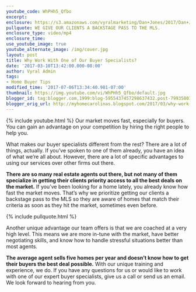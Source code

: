 ```yaml
---
youtube_code: WhPHh5_Qfbo
excerpt:
enclosure: https://s3.amazonaws.com/vyralmarketing/Dan+Jones/2017/Dan+Jones+Home+Selling+Team-+What+Makes+Our+Buyer+Specialists+Different.mp4
pullquote: WE GIVE OUR CLIENTS A BACKSTAGE PASS TO THE MLS.
enclosure_type: video/mp4
enclosure_time:
use_youtube_image: true
youtube_alternate_image: /img/cover.jpg
layout: post
title: Why Work With One of Our Buyer Specialists?
date: '2017-03-10T13:42:00.000-08:00'
author: Vyral Admin
tags:
- Home Buyer Tips
modified_time: '2017-07-06T13:34:40.981-07:00'
thumbnail: https://img.youtube.com/vi/WhPHh5_Qfbo/default.jpg
blogger_id: tag:blogger.com,1999:blog-5955437457298637432.post-7993580126648406513
blogger_orig_url: http://myhomecarolinas.blogspot.com/2017/03/why-work-with-one-of-our-buyer.html
---
```

{% include youtube.html %}
Our market moves fast, especially for buyers. You can gain an advantage on your competition by hiring the right people to help you.

What makes our buyer specialists different from the rest? There are a lot of things, actually. If you’ve spoken to one of them already, you have an idea of what we’re all about. However, there are a lot of specific advantages to using our services over other firms out there.

**There are so many real estate agents out there, but not many of them specialize in getting their clients priority access to all the best deals on the market.** If you’ve been looking for a home lately, you already know how fast the market moves. That’s why we prioritize getting our clients a backstage pass to the MLS so they are aware of homes that match their criteria as soon as they hit the market, sometimes even before.

{% include pullquote.html %}

Another unique advantage our team offers is that we are coached at a very high level. This means we are more in-tune with the market, have better negotiating skills, and know how to handle stressful situations better than most agents.

**The average agent sells five homes per year and doesn’t know how to get their buyers the best deal possible.** With our unique training and experience, we do. If you have any questions for us or would like to work with one of our expert buyer specialists, give us a call or send us an email. We look forward to hearing from you.
